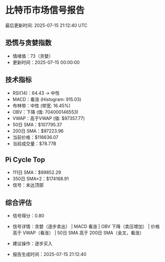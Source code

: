 # 比特币市场信号报告

最后更新时间: 2025-07-15 21:12:40 UTC

## 恐慌与贪婪指数
- 情绪值：73（贪婪）
- 更新时间：2025-07-15 00:00:00

## 技术指标
- RSI(14)：64.43 → 中性
- MACD：看涨 (Histogram: 915.03)
- 布林带：中性 (带宽: 16.45%)
- OBV：下降 (值: 704000146553)
- VWAP：高于VWAP (值: $97357.77)
- 50日 SMA：$107795.37
- 200日 SMA：$97223.96
- 当前价格：$116636.07
- 当前成交量：$78.77B

## Pi Cycle Top
- 111日 SMA：$99852.29
- 350日 SMA×2：$174168.91
- 信号：未达顶部

## 综合评估
- 信号得分：0.80
- 信号详情：贪婪（逐步卖出） | MACD 看涨 | OBV 下降（卖压增加） | 价格高于 VWAP（看涨） | 50日 SMA 高于 200日 SMA（金叉，看涨）
- 建议操作：逐步买入

- 报告生成时间：2025-07-15 21:12:40